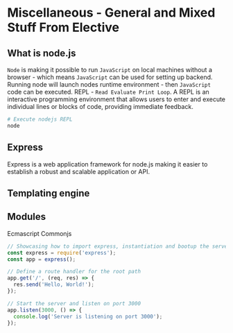 # Miscellaneous - General and Mixed Stuff From Elective

## What is node.js
`Node` is making it possible to run `JavaScript` on local machines without a browser - which means `JavaScript` can be used for setting up backend.
<br>
Running node will launch nodes runtime environment - then `JavaScript` code can be executed.
REPL - `Read Evaluate Print Loop`. A REPL is an interactive programming environment that allows users to enter and execute individual lines or blocks of code, providing immediate feedback. 
```bash
# Execute nodejs REPL
node
```


## Express
Express is a web application framework for node.js making it easier to establish a robust and scalable application or API.


## Templating engine


## Modules
Ecmascript
Commonjs

```javascript
// Showcasing how to import express, instantiation and bootup the server listening for HTTPrequest
const express = require('express');
const app = express();

// Define a route handler for the root path
app.get('/', (req, res) => {
  res.send('Hello, World!');
});

// Start the server and listen on port 3000
app.listen(3000, () => {
  console.log('Server is listening on port 3000');
});
```